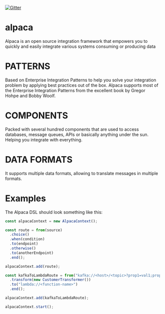 [![Gitter](https://badges.gitter.im/alpaca-eip/community.svg)](https://gitter.im/alpaca-eip/community?utm_source=badge&utm_medium=badge&utm_campaign=pr-badge)

# alpaca

Alpaca is an open source integration framework that empowers you to quickly and easily integrate various systems consuming or producing data

# PATTERNS

Based on Enterprise Integration Patterns to help you solve your integration problem by applying best practices out of the box. Alpaca supports most of the Enterprise Integration Patterns from the excellent book by Gregor Hohpe and Bobby Woolf.

# COMPONENTS

Packed with several hundred components that are used to access databases, message queues, APIs or basically anything under the sun. Helping you integrate with everything.

# DATA FORMATS

It supports multiple data formats, allowing to translate messages in multiple formats.

# Examples

The Alpaca DSL should look something like this:

```typescript
const alpacaContext = new AlpacaContext();

const route = from(source)
  .choice()
  .when(condition)
  .to(endpoint)
  .otherwise()
  .to(anotherEndpoint)
  .end();

alpacaContext.add(route);

const kafkaToLambdaRoute = from("kafka://<host>/<topic>?prop1=val1;prop2=val2")
  .transform(new CustomerTransformer())
  .to("lambda://<function-name>")
  .end();

alpacaContext.add(kafkaToLambdaRoute);

alpacaContext.start();
```
